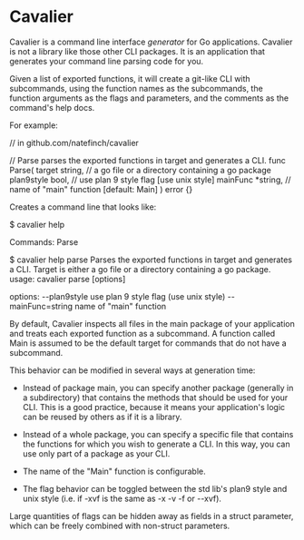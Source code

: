 Cavalier
========

Cavalier is a command line interface *generator* for Go applications.  Cavalier
is not a library like those other CLI packages.  It is an application that
generates your command line parsing code for you. 

Given a list of exported functions, it will create a git-like CLI with
subcommands, using the function names as the subcommands, the function arguments
as the flags and parameters, and the comments as the command's help docs.  

For example:

// in github.com/natefinch/cavalier

// Parse parses the exported functions in target and generates a CLI.
func Parse(
	target string, 	  // a go file or a directory containing a go package
	plan9style bool,  // use plan 9 style flag [use unix style]
	mainFunc *string, // name of "main" function [default: Main]
) error {}

Creates a command line that looks like:

$ cavalier help

Commands:
	Parse

$ cavalier help parse
	Parses the exported functions in target and generates a CLI.
	Target is either a go file or a directory containing a go package.
usage:
  	cavalier parse <target> [options]

options:
	--plan9style		use plan 9 style flag (use unix style)
	--mainFunc=string 	name of "main" function


By default, Cavalier inspects all files in the main package of your application
and treats each exported function as a subcommand.  A function called Main is
assumed to be the default target for commands that do not have a subcommand.

This behavior can be modified in several ways at generation time:

- Instead of package main, you can specify another package (generally in a
  subdirectory) that contains the methods that should be used for your CLI.
  This is a good practice, because it means your application's logic can be
  reused by others as if it is a library.

- Instead of a whole package, you can specify a specific file that contains the
  functions for which you wish to generate a CLI.  In this way, you can use only
  part of a package as your CLI.

- The name of the "Main" function is configurable.

- The flag behavior can be toggled between the std lib's plan9 style and unix
  style (i.e. if -xvf is the same as -x -v -f or --xvf).

Large quantities of flags can be hidden away as fields in a struct parameter,
which can be freely combined with non-struct parameters.


 
